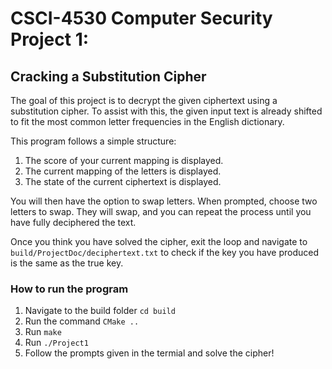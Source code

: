 # CSCI-4530 Computer Security Project 1:

## Cracking a Substitution Cipher

The goal of this project is to decrypt the given ciphertext using a substitution cipher. To assist with this, the given input text is already shifted to fit the most common letter frequencies in the English dictionary.

This program follows a simple structure:

1. The score of your current mapping is displayed.
2. The current mapping of the letters is displayed.
3. The state of the current ciphertext is displayed.

You will then have the option to swap letters. When prompted, choose two letters to swap. They will swap, and you can repeat the process until you have fully deciphered the text.

Once you think you have solved the cipher, exit the loop and navigate to `build/ProjectDoc/deciphertext.txt` to check if the key you have produced is the same as the true key.

### How to run the program

1. Navigate to the build folder <code>cd build</code>
2. Run the command <code>CMake .. </code>
3. Run <code>make</code>
4. Run <code>./Project1</code>
5. Follow the prompts given in the termial and solve the cipher!